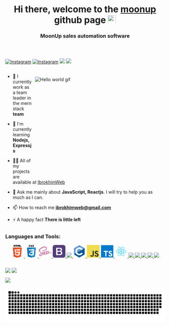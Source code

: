 <h1 align="center"> Hi there, welcome to the <a href="https://ibrokhimweb.uz/](https://github.com/moonupuz" target="_blank">moonup</a> github page <img src="https://media.giphy.com/media/hvRJCLFzcasrR4ia7z/giphy.gif" width="25px" height="25px"></h1>

<h3 align="center">MoonUp sales automation software</h3>  

##

<br>

<a href="https://www.youtube.com/c/CYBERSTEP1" target="_blank"><img src="https://img.shields.io/badge/Youtube-%23E4405f.svg?&style=flat-square&logo=youtube&logoColor=white" alt="Instagram"></a>
<a href="https://instagram.com/ibrokhimweb" target="_blank"><img src="https://img.shields.io/badge/Instagram-%23E4405F.svg?&style=flat-square&logo=instagram&logoColor=white" alt="Instagram"></a>
<a href="https://t.me/IbrokhimWeb" target="_blank"><img src="https://img.shields.io/badge/Telegram-%231877F2.svg?&style=flat-square&logo=telegram&logoColor=white%22%20alt=%22Telegram"></a>
<a href="https://www.linkedin.com/in/IbrokhimWeb/" target="_blank"><img src="https://img.shields.io/badge/LinkedIn-%231877F2.svg?&style=flat-square&logo=LinkedIn&logoColor=white%22%20alt=%22LinkedIn"></a>



##

<img style="margin:10px" align="right" alt="Hello world gif" src="https://camo.githubusercontent.com/e20822b4282c07ffd010cd05f855a6561d3b62358ca9e607e4901288dd748fcb/68747470733a2f2f63646e2e6472696262626c652e636f6d2f75736572732f323133313939332f73637265656e73686f74732f343934383733362f74686f75676874776f726b732d6769665f6472696262626c652e676966" height="300" width="400" />


##

- 🔭 I currently work as a team leader in the mern stack **team**

- 🌱 I'm currently learning **Nodejs, Expressjs**

- 👨‍💻 All of my projects are available at [IbrokhimWeb](https://github.com/IbrokhimWeb)

- 💬 Ask me mainly about **JavaScript, Reactjs**.  I will try to help you as much as I can.

- 📫 How to reach me **ibrokhimweb@gmail.com**

- ⚡ A happy fact **There is little left**

##

### Languages and Tools:

<div display="flex" align="center" >
  <a href="https://html.com/">
    <img height="40px" src="https://raw.githubusercontent.com/github/explore/80688e429a7d4ef2fca1e82350fe8e3517d3494d/topics/html/html.png" />
  <a/>
  <a href="https://www.w3schools.com/css/default.asp">
    <img height="40px" src="https://raw.githubusercontent.com/github/explore/80688e429a7d4ef2fca1e82350fe8e3517d3494d/topics/css/css.png" />
  <a/>
  <a href="https://sass-lang.com/">
    <img height="40px" src="https://raw.githubusercontent.com/github/explore/80688e429a7d4ef2fca1e82350fe8e3517d3494d/topics/sass/sass.png" />
  <a/>
  <a href="https://getbootstrap.com/">
    <img height="40px" src="https://raw.githubusercontent.com/github/explore/80688e429a7d4ef2fca1e82350fe8e3517d3494d/topics/bootstrap/bootstrap.png" />
  <a/>
  <a href="https://tailwindcss.com/">
    <img height="40px" src="https://seeklogo.com/images/T/tailwind-css-logo-5AD4175897-seeklogo.com.png" />
  <a/>
  <a href="https://www.w3schools.com/c/index.php">
    <img height="40px" src="https://raw.githubusercontent.com/devicons/devicon/master/icons/c/c-original.svg" />  
  <a/>
  <a href="https://www.javascript.com/">
    <img height="40px" src="https://raw.githubusercontent.com/github/explore/80688e429a7d4ef2fca1e82350fe8e3517d3494d/topics/javascript/javascript.png" />
  <a/>
  <a href="https://www.typescriptlang.org/">
    <img height="40px" src="https://raw.githubusercontent.com/devicons/devicon/master/icons/typescript/typescript-original.svg" />
  <a/>
  <a href="https://react.dev/">
    <img height="40px" src="https://raw.githubusercontent.com/github/explore/80688e429a7d4ef2fca1e82350fe8e3517d3494d/topics/react/react.png" />
  <a/>
  <a href="https://nextjs.org/">
    <img height="40px" src="https://www.rlogical.com/wp-content/uploads/2021/08/Rlogical-Blog-Images-thumbnail.png">
  <a/>
  <a href="https://redux.js.org/">
    <img height="40px" src="https://cdn.icon-icons.com/icons2/2415/PNG/512/redux_original_logo_icon_146365.png">
  <a/>
  <a href="https://nodejs.org/">
    <img height="40px" src="https://static-00.iconduck.com/assets.00/node-js-icon-227x256-913nazt0.png" />
  <a/>
  <a href="https://expressjs.com/">
    <img height="40px" src="https://adware-technologies.s3.amazonaws.com/uploads/technology/thumbnail/20/express-js.png" />
  <a/>
  <a href="https://www.postgresql.org/">
    <img height="50px" src="https://www.logo.wine/a/logo/PostgreSQL/PostgreSQL-Logo.wine.svg" />
  <a/>
</div>

##





<div display="flex">
  <p>
    <img width="55%" align="top" src="https://github-readme-stats.vercel.app/api?username=IbrokhimWeb&show_icons=true&hide_border=true&&count_private=true&include_all_commits=true&theme=github_dark" />
    <img width="40%" align="top" src="https://github-readme-stats.vercel.app/api/top-langs/?username=IbrokhimWeb&exclude_repo=KNN-Image-Classification&show_icons=true&hide_border=true&layout=compact&langs_count=8&theme=github_dark"/>
  </p>
</div>

<img src="https://capsule-render.vercel.app/api?type=waving&color=gradient&height=60&section=footer&width=100"/>

![Snake animation](https://raw.githubusercontent.com/platane/platane/output/github-contribution-grid-snake-dark.svg)



